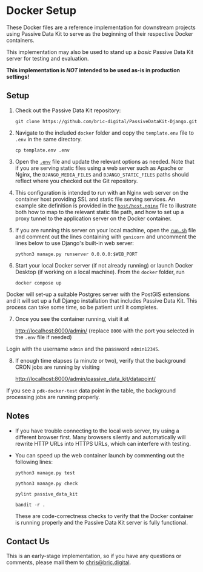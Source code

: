 # Docker Setup

These Docker files are a reference implementation for downstream projects using Passive Data Kit to serve as the beginning of their respective Docker containers.

This implementation may also be used to stand up a *basic* Passive Data Kit server for testing and evaluation.

**This implementation is *NOT* intended to be used as-is in production settings!**

## Setup

1. Check out the Passive Data Kit repository:

    ```git clone https://github.com/bric-digital/PassiveDataKit-Django.git```

2. Navigate to the included `docker` folder and copy the `template.env` file to `.env` in the same directory.

    ```cp template.env .env```

3. Open the [`.env`](https://github.com/bric-digital/PassiveDataKit-Django/blob/main/docker/template.env) file and update the relevant options as needed. Note that if you are serving static files using a web server such as Apache or Nginx, the `DJANGO_MEDIA_FILES` and `DJANGO_STATIC_FILES` paths should reflect where you checked out the Git repository.

4. This configuration is intended to run with an Nginx web server on the container host providing SSL and static file serving services. An example site definition is provided in the [`host/host.nginx`](https://github.com/bric-digital/PassiveDataKit-Django/blob/main/docker/host/host.nginx) file to illustrate both how to map to the relevant static file path, and how to set up a proxy tunnel to the application server on the Docker container.

5. If you are running this server on your local machine, open the [`run.sh`](https://github.com/bric-digital/PassiveDataKit-Django/blob/main/docker/run.sh) file and comment out the lines containing with `gunicorn` and uncomment the lines below to use Django's built-in web server:

   ```python3 manage.py runserver 0.0.0.0:$WEB_PORT```

6. Start your local Docker server (if not already running) or launch Docker Desktop (if working on a local machine). From the `docker` folder, run

    ```docker compose up```

Docker will set-up a suitable Postgres server with the PostGIS extensions and it will set up a full Django installation that includes Passive Data Kit. This process can take some time, so be patient until it completes.

7. Once you see the container running, visit it at

    [http://localhost:8000/admin/](http://localhost:8000/admin/) (replace `8000` with the port you selected in the `.env` file if needed)

Login with the username `admin` and the password `admin12345`.

8. If enough time elapses (a minute or two), verify that the background CRON jobs are running by visiting

    [http://localhost:8000/admin/passive_data_kit/datapoint/](http://localhost:8000/admin/passive_data_kit/datapoint/)

If you see a `pdk-docker-test` data point in the table, the background processing jobs are running properly.

## Notes

* If you have trouble connecting to the local web server, try using a different browser first. Many browsers silently and automatically will rewrite HTTP URLs into HTTPS URLs, which can interfere with testing.

* You can speed up the web container launch by commenting out the following lines:

    ```python3 manage.py test```

    ```python3 manage.py check```

    ```pylint passive_data_kit```

    ```bandit -r .```

  These are code-correctness checks to verify that the Docker container is running properly and the Passive Data Kit server is fully functional.

## Contact Us

This is an early-stage implementation, so if you have any questions or comments, please mail them to [chris@bric.digital](mailto:chris@bric.digital).
